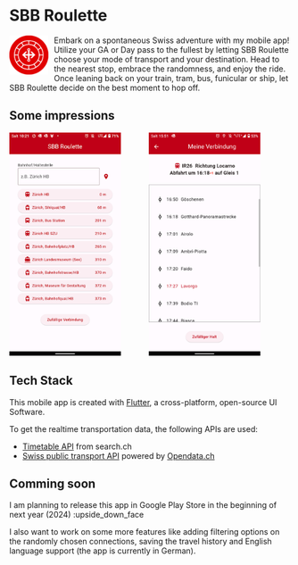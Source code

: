 # SBB Roulette

<img align="left" width="70" height="70" src="assets/sbb_roulette_circle.png" style="margin-right:10px;">

Embark on a spontaneous Swiss adventure with my mobile app! Utilize your GA or Day pass to the fullest by letting SBB Roulette choose your mode of transport and your destination. 
Head to the nearest stop, embrace the randomness, and enjoy the ride. Once leaning back on your train, tram, bus, funicular or ship, let SBB Roulette decide on the best moment to hop off. 

## Some impressions

<img align="left" width="200" src="assets/screenshot_1.png" style="margin-right:50px;">

<img width="200" src="assets/screenshot_2.png" style="margin-right:10px;">

## Tech Stack

This mobile app is created with [Flutter](https://flutter.dev/), a cross-platform, open-source UI Software.

To get the realtime transportation data, the following APIs are used:

* [Timetable API](https://search.ch/timetable/api/help) from search.ch
* [Swiss public transport API](http://transport.opendata.ch/) powered by [Opendata.ch](https://opendata.ch/)

## Comming soon

I am planning to release this app in Google Play Store in the beginning of next year (2024) :upside_down_face

I also want to work on some more features like adding filtering options on the randomly chosen connections, saving the travel history and English language support (the app is currently in German).